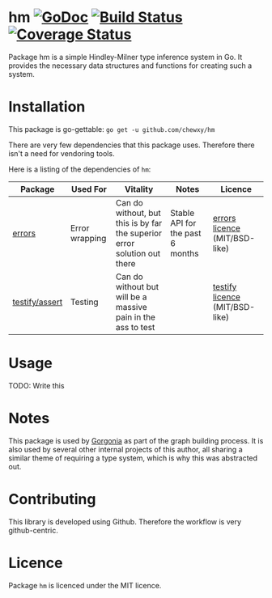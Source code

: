 # hm [![GoDoc](https://godoc.org/github.com/chewxy/hm?status.svg)](https://godoc.org/github.com/chewxy/hm) [![Build Status](https://travis-ci.org/chewxy/hm.svg?branch=master)](https://travis-ci.org/chewxy/hm) [![Coverage Status](https://coveralls.io/repos/github/chewxy/hm/badge.svg?branch=master)](https://coveralls.io/github/chewxy/hm?branch=master)

Package hm is a simple Hindley-Milner type inference system in Go. It provides the necessary data structures and functions for creating such a system. 

# Installation #

This package is go-gettable: `go get -u github.com/chewxy/hm`

There are very few dependencies that this package uses. Therefore there isn't a need for vendoring tools.

Here is a listing of the dependencies of `hm`:

|Package|Used For|Vitality|Notes|Licence|
|-------|--------|--------|-----|-------|
|[errors](https://github.com/pkg/errors)|Error wrapping|Can do without, but this is by far the superior error solution out there|Stable API for the past 6 months|[errors licence](https://github.com/pkg/errors/blob/master/LICENSE) (MIT/BSD-like)|
|[testify/assert](https://github.com/stretchr/testify)|Testing|Can do without but will be a massive pain in the ass to test||[testify licence](https://github.com/stretchr/testify/blob/master/LICENSE) (MIT/BSD-like)|

# Usage

TODO: Write this

# Notes

This package is used by [Gorgonia](https://github.com/chewxy/gorgonia) as part of the graph building process. It is also used by several other internal projects of this author, all sharing a similar theme of requiring a type system, which is why this was abstracted out.


# Contributing

This library is developed using Github. Therefore the workflow is very github-centric. 

# Licence

Package `hm` is licenced under the MIT licence.